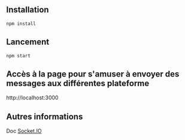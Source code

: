 ## Installation

`npm install`

## Lancement

`npm start`

## Accès à la page pour s'amuser à envoyer des messages aux différentes plateforme

http://localhost:3000

## Autres informations

Doc [Socket.IO](https://socket.io/docs/v4/)


